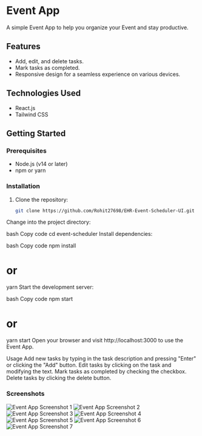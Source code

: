 # Event App

A simple Event App to help you organize your Event and stay productive.

## Features

- Add, edit, and delete tasks.
- Mark tasks as completed.
- Responsive design for a seamless experience on various devices.

## Technologies Used

- React.js
- Tailwind CSS

## Getting Started

### Prerequisites

- Node.js (v14 or later)
- npm or yarn

### Installation

1. Clone the repository:

   ```bash
   git clone https://github.com/Rohit27698/EHR-Event-Scheduler-UI.git
Change into the project directory:

bash
Copy code
cd event-scheduler
Install dependencies:

bash
Copy code
npm install
# or
yarn
Start the development server:

bash
Copy code
npm start
# or
yarn start
Open your browser and visit http://localhost:3000 to use the Event App.

Usage
Add new tasks by typing in the task description and pressing "Enter" or clicking the "Add" button.
Edit tasks by clicking on the task and modifying the text.
Mark tasks as completed by checking the checkbox.
Delete tasks by clicking the delete button.
  
### Screenshots

![Event App Screenshot 1](./image/image%20(1).png)
![Event App Screenshot 2](./image/image%20(2).png)
![Event App Screenshot 3](./image/image%20(3).png)
![Event App Screenshot 4](./image/image%20(4).png)
![Event App Screenshot 5](./image/image%20(5).png)
![Event App Screenshot 6](./image/image%20(6).png)
![Event App Screenshot 7](./image/image%20(7).png)


